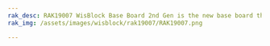 ```yaml
---
rak_desc: RAK19007 WisBlock Base Board 2nd Gen is the new base board that allows you to attach WisBlock modules. In addition, this board also comprises a Type-C USB connector, indicator LEDs, buttons, and sensor connectors.
rak_img: /assets/images/wisblock/rak19007/RAK19007.png

---
```


<rk-redirect to="/Product-Categories/WisBlock/RAK19007/Overview/" />